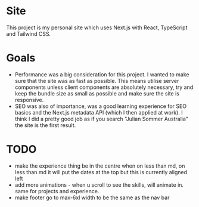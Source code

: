 # Site

This project is my personal site which uses Next.js with React, TypeScript and Tailwind CSS.

# Goals

- Performance was a big consideration for this project. I wanted to make sure that the site was as fast as possible. This means utilise server components unless client components are absolutely necessary, try and keep the bundle size as small as possible and make sure the site is responsive.
- SEO was also of importance, was a good learning experience for SEO basics and the Next.js metadata API (which I then applied at work). I think I did a pretty good job as if you search "Julian Sommer Australia" the site is the first result.

# TODO

- make the experience thing be in the centre when on less than md, on less than md it will put the dates at the top but this is currently aligned left
- add more animations - when u scroll to see the skills, will animate in. same for projects and experience.
- make footer go to max-6xl width to be the same as the nav bar
